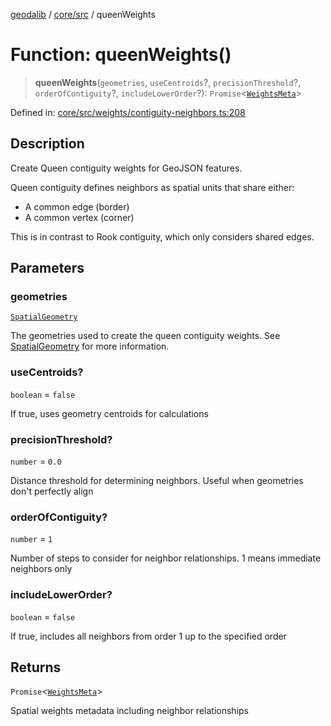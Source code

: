 [geodalib](../../../modules.md) / [core/src](../index.md) / queenWeights

# Function: queenWeights()

> **queenWeights**(`geometries`, `useCentroids`?, `precisionThreshold`?, `orderOfContiguity`?, `includeLowerOrder`?): `Promise`\<[`WeightsMeta`](../type-aliases/WeightsMeta.md)\>

Defined in: [core/src/weights/contiguity-neighbors.ts:208](https://github.com/GeoDaCenter/geoda-lib/blob/dd0b55e88e7fa62fd12212664ac5233e391d8b71/js/packages/core/src/weights/contiguity-neighbors.ts#L208)

## Description
Create Queen contiguity weights for GeoJSON features.

Queen contiguity defines neighbors as spatial units that share either:
- A common edge (border)
- A common vertex (corner)

This is in contrast to Rook contiguity, which only considers shared edges.

## Parameters

### geometries

[`SpatialGeometry`](../type-aliases/SpatialGeometry.md)

The geometries used to create the queen contiguity weights. See [SpatialGeometry](../type-aliases/SpatialGeometry.md) for more information.

### useCentroids?

`boolean` = `false`

If true, uses geometry centroids for calculations

### precisionThreshold?

`number` = `0.0`

Distance threshold for determining neighbors.
                                          Useful when geometries don't perfectly align

### orderOfContiguity?

`number` = `1`

Number of steps to consider for neighbor relationships.
                                        1 means immediate neighbors only

### includeLowerOrder?

`boolean` = `false`

If true, includes all neighbors from order 1
                                            up to the specified order

## Returns

`Promise`\<[`WeightsMeta`](../type-aliases/WeightsMeta.md)\>

Spatial weights metadata including neighbor relationships
